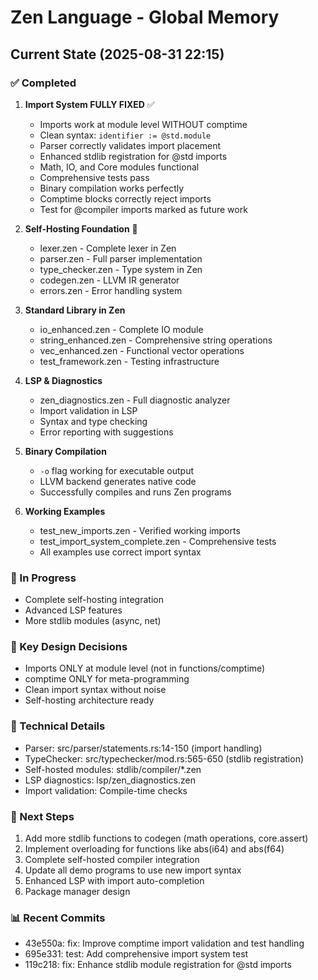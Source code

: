 # Zen Language - Global Memory

## Current State (2025-08-31 22:15)

### ✅ Completed
1. **Import System FULLY FIXED** ✅
   - Imports work at module level WITHOUT comptime
   - Clean syntax: `identifier := @std.module`
   - Parser correctly validates import placement
   - Enhanced stdlib registration for @std imports
   - Math, IO, and Core modules functional
   - Comprehensive tests pass
   - Binary compilation works perfectly
   - Comptime blocks correctly reject imports
   - Test for @compiler imports marked as future work

2. **Self-Hosting Foundation** 🚀
   - lexer.zen - Complete lexer in Zen
   - parser.zen - Full parser implementation
   - type_checker.zen - Type system in Zen
   - codegen.zen - LLVM IR generator
   - errors.zen - Error handling system

3. **Standard Library in Zen**
   - io_enhanced.zen - Complete IO module
   - string_enhanced.zen - Comprehensive string operations
   - vec_enhanced.zen - Functional vector operations
   - test_framework.zen - Testing infrastructure

4. **LSP & Diagnostics**
   - zen_diagnostics.zen - Full diagnostic analyzer
   - Import validation in LSP
   - Syntax and type checking
   - Error reporting with suggestions

5. **Binary Compilation**
   - `-o` flag working for executable output
   - LLVM backend generates native code
   - Successfully compiles and runs Zen programs

6. **Working Examples**
   - test_new_imports.zen - Verified working imports
   - test_import_system_complete.zen - Comprehensive tests
   - All examples use correct import syntax

### 🚧 In Progress
- Complete self-hosting integration
- Advanced LSP features
- More stdlib modules (async, net)

### 📝 Key Design Decisions
- Imports ONLY at module level (not in functions/comptime)
- comptime ONLY for meta-programming
- Clean import syntax without noise
- Self-hosting architecture ready

### 🔧 Technical Details
- Parser: src/parser/statements.rs:14-150 (import handling)
- TypeChecker: src/typechecker/mod.rs:565-650 (stdlib registration)
- Self-hosted modules: stdlib/compiler/*.zen
- LSP diagnostics: lsp/zen_diagnostics.zen
- Import validation: Compile-time checks

### 🎯 Next Steps
1. Add more stdlib functions to codegen (math operations, core.assert)
2. Implement overloading for functions like abs(i64) and abs(f64)
3. Complete self-hosted compiler integration
4. Update all demo programs to use new import syntax
5. Enhanced LSP with import auto-completion
6. Package manager design

### 📊 Recent Commits
- 43e550a: fix: Improve comptime import validation and test handling
- 695e331: test: Add comprehensive import system test
- 119c218: fix: Enhance stdlib module registration for @std imports
